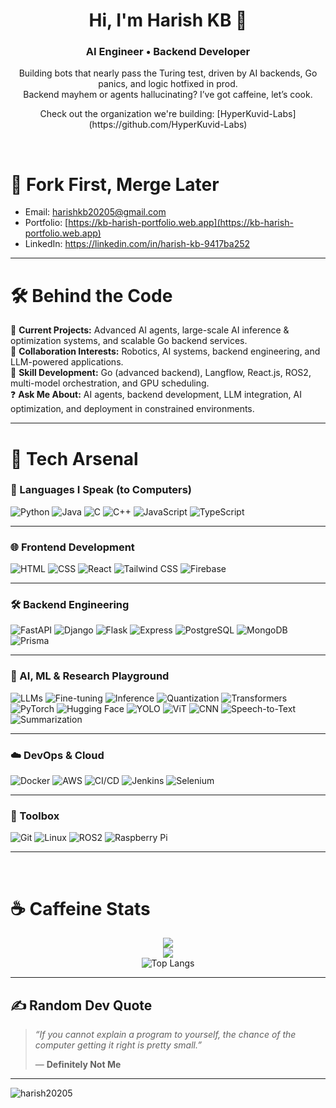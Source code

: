 <h1 align="center">Hi, I'm Harish KB 👋</h1>
<h3 align="center">AI Engineer • Backend Developer</h3>

<p align="center">
  Building bots that nearly pass the Turing test, driven by AI backends, Go panics, and logic hotfixed in prod.<br>
  Backend mayhem or agents hallucinating? I’ve got caffeine, let’s cook.
</p>
<p align="center">Check out the organization we're building: [HyperKuvid-Labs](https://github.com/HyperKuvid-Labs)</p>

<br>

# 🔁 Fork First, Merge Later

- Email: [harishkb20205@gmail.com](mailto:harishkb20205@gmail.com)
- Portfolio: [https://kb-harish-portfolio.web.app](https://kb-harish-portfolio.web.app)
- LinkedIn: https://linkedin.com/in/harish-kb-9417ba252

---

# 🛠️ Behind the Code

🔭 **Current Projects:** Advanced AI agents, large-scale AI inference & optimization systems, and scalable Go backend services.  
🤝 **Collaboration Interests:** Robotics, AI systems, backend engineering, and LLM-powered applications.  
🌱 **Skill Development:** Go (advanced backend), Langflow, React.js, ROS2, multi-model orchestration, and GPU scheduling.  
❓ **Ask Me About:** AI agents, backend development, LLM integration, AI optimization, and deployment in constrained environments.

---

# 🚀 Tech Arsenal

### 🧠 Languages I Speak (to Computers)

![Python](https://img.shields.io/badge/-Python-3776AB?logo=python&logoColor=white&style=for-the-badge)
![Java](https://img.shields.io/badge/-Java-007396?logo=java&logoColor=white&style=for-the-badge)
![C](https://img.shields.io/badge/-C-00599C?logo=c&logoColor=white&style=for-the-badge)
![C++](https://img.shields.io/badge/-C++-00599C?logo=c%2B%2B&logoColor=white&style=for-the-badge)
![JavaScript](https://img.shields.io/badge/-JavaScript-F7DF1E?logo=javascript&logoColor=black&style=for-the-badge)
![TypeScript](https://img.shields.io/badge/-TypeScript-3178C6?logo=typescript&logoColor=white&style=for-the-badge)

---

### 🌐 Frontend Development

![HTML](https://img.shields.io/badge/-HTML5-E34F26?logo=html5&logoColor=white&style=for-the-badge)
![CSS](https://img.shields.io/badge/-CSS3-1572B6?logo=css3&logoColor=white&style=for-the-badge)
![React](https://img.shields.io/badge/-React-61DAFB?logo=react&logoColor=black&style=for-the-badge)
![Tailwind CSS](https://img.shields.io/badge/-TailwindCSS-38B2AC?logo=tailwind-css&logoColor=white&style=for-the-badge)
![Firebase](https://img.shields.io/badge/-Firebase-FFCA28?logo=firebase&logoColor=black&style=for-the-badge)

---

### 🛠️ Backend Engineering

![FastAPI](https://img.shields.io/badge/-FastAPI-009688?logo=fastapi&logoColor=white&style=for-the-badge)
![Django](https://img.shields.io/badge/-Django-092E20?logo=django&logoColor=white&style=for-the-badge)
![Flask](https://img.shields.io/badge/-Flask-000000?logo=flask&logoColor=white&style=for-the-badge)
![Express](https://img.shields.io/badge/-Express.js-000000?logo=express&logoColor=white&style=for-the-badge)
![PostgreSQL](https://img.shields.io/badge/-PostgreSQL-4169E1?logo=postgresql&logoColor=white&style=for-the-badge)
![MongoDB](https://img.shields.io/badge/-MongoDB-47A248?logo=mongodb&logoColor=white&style=for-the-badge)
![Prisma](https://img.shields.io/badge/-Prisma-2D3748?logo=prisma&logoColor=white&style=for-the-badge)

---

### 🤖 AI, ML & Research Playground

![LLMs](https://img.shields.io/badge/-LLMs-F9A825?style=for-the-badge)
![Fine-tuning](https://img.shields.io/badge/-Fine--Tuning-512DA8?style=for-the-badge)
![Inference](https://img.shields.io/badge/-Inference-3949AB?style=for-the-badge)
![Quantization](https://img.shields.io/badge/-Quantization-0097A7?style=for-the-badge)
![Transformers](https://img.shields.io/badge/-Transformers-FFD21F?style=for-the-badge)
![PyTorch](https://img.shields.io/badge/-PyTorch-EE4C2C?logo=pytorch&logoColor=white&style=for-the-badge)
![Hugging Face](https://img.shields.io/badge/-HuggingFace-FCC624?logo=huggingface&logoColor=black&style=for-the-badge)
![YOLO](https://img.shields.io/badge/-YOLOv5-4A148C?style=for-the-badge)
![ViT](https://img.shields.io/badge/-Vision%20Transformers-263238?style=for-the-badge)
![CNN](https://img.shields.io/badge/-CNN-1565C0?style=for-the-badge)
![Speech-to-Text](https://img.shields.io/badge/-Speech%20to%20Text-00BFA6?style=for-the-badge)
![Summarization](https://img.shields.io/badge/-Summarization-7C4DFF?style=for-the-badge)

---

### ☁️ DevOps & Cloud

![Docker](https://img.shields.io/badge/-Docker-2496ED?logo=docker&logoColor=white&style=for-the-badge)
![AWS](https://img.shields.io/badge/-AWS-232F3E?logo=amazon-aws&logoColor=white&style=for-the-badge)
![CI/CD](https://img.shields.io/badge/-CI%2FCD-blue?style=for-the-badge)
![Jenkins](https://img.shields.io/badge/-Jenkins-D24939?logo=jenkins&logoColor=white&style=for-the-badge)
![Selenium](https://img.shields.io/badge/-Selenium-43B02A?logo=selenium&logoColor=white&style=for-the-badge)

---

### 🧰 Toolbox

![Git](https://img.shields.io/badge/-Git-F05032?logo=git&logoColor=white&style=for-the-badge)
![Linux](https://img.shields.io/badge/-Linux-FCC624?logo=linux&logoColor=black&style=for-the-badge)
![ROS2](https://img.shields.io/badge/-ROS2-22314E?logo=ros&logoColor=white&style=for-the-badge)
![Raspberry Pi](https://img.shields.io/badge/-RaspberryPi-C51A4A?logo=raspberry-pi&logoColor=white&style=for-the-badge)

---

<br>

# ☕ Caffeine Stats


<div align="center">

![](https://github-readme-stats.vercel.app/api?username=HARISH20205&theme=dark&hide_border=false&include_all_commits=true&count_private=true)
<br>
![](https://github-readme-streak-stats.herokuapp.com/?user=HARISH20205&theme=dark&hide_border=false)
<br>
![Top Langs](https://github-readme-stats.vercel.app/api/top-langs/?username=HARISH20205&theme=dark&hide_border=false&include_all_commits=true&count_private=true&layout=compact&hide=jupyter%20notebook)

</div>

---


## ✍️ Random Dev Quote

> *“If you cannot explain a program to yourself, the chance of the computer getting it right is pretty small.”*
>
> — **Definitely Not Me**

---

<p align="left">
  <img src="https://komarev.com/ghpvc/?username=harish20205&label=Profile%20views&color=0e75b6&style=flat" alt="harish20205" />
</p>
